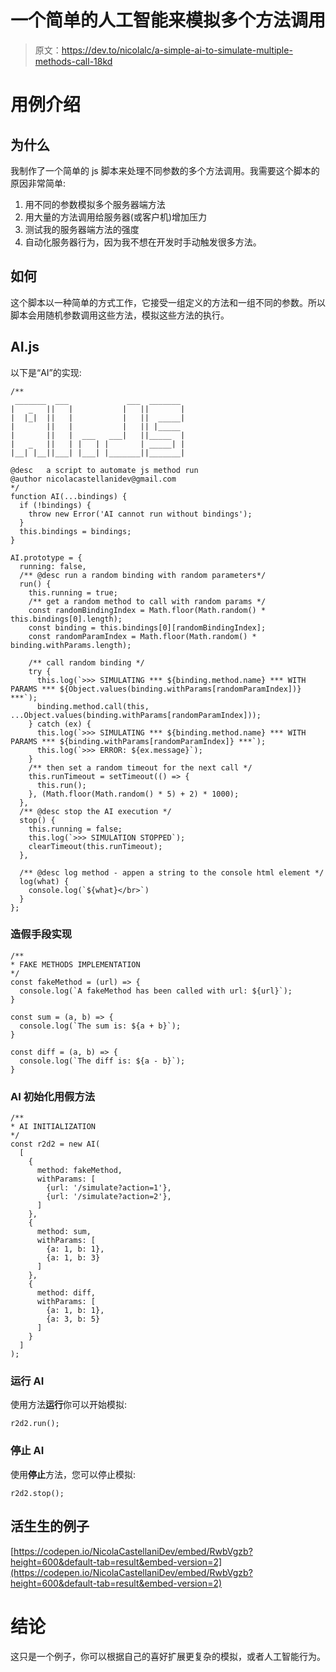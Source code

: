 # 一个简单的人工智能来模拟多个方法调用

> 原文：<https://dev.to/nicolalc/a-simple-ai-to-simulate-multiple-methods-call-18kd>

# 用例介绍

## 为什么

我制作了一个简单的 js 脚本来处理不同参数的多个方法调用。我需要这个脚本的原因非常简单:

1.  用不同的参数模拟多个服务器端方法
2.  用大量的方法调用给服务器(或客户机)增加压力
3.  测试我的服务器端方法的强度
4.  自动化服务器行为，因为我不想在开发时手动触发很多方法。

## 如何

这个脚本以一种简单的方式工作，它接受一组定义的方法和一组不同的参数。所以脚本会用随机参数调用这些方法，模拟这些方法的执行。

## AI.js

以下是“AI”的实现:

```
/**
 _______  ___             ___  _______ 
|   _   ||   |           |   ||       |
|  |_|  ||   |           |   ||  _____|
|       ||   |           |   || |_____ 
|       ||   |  ___   ___|   ||_____  |
|   _   ||   | |   | |       | _____| |
|__| |__||___| |___| |_______||_______|

@desc   a script to automate js method run
@author nicolacastellanidev@gmail.com
*/
function AI(...bindings) {
  if (!bindings) {
    throw new Error('AI cannot run without bindings');
  }
  this.bindings = bindings;
}

AI.prototype = {
  running: false,
  /** @desc run a random binding with random parameters*/
  run() {
    this.running = true;
    /** get a random method to call with random params */
    const randomBindingIndex = Math.floor(Math.random() * this.bindings[0].length);
    const binding = this.bindings[0][randomBindingIndex];
    const randomParamIndex = Math.floor(Math.random() * binding.withParams.length);

    /** call random binding */
    try {
      this.log(`>>> SIMULATING *** ${binding.method.name} *** WITH PARAMS *** ${Object.values(binding.withParams[randomParamIndex])} ***`);
      binding.method.call(this, ...Object.values(binding.withParams[randomParamIndex]));
    } catch (ex) {
      this.log(`>>> SIMULATING *** ${binding.method.name} *** WITH PARAMS *** ${binding.withParams[randomParamIndex]} ***`);
      this.log(`>>> ERROR: ${ex.message}`);
    }
    /** then set a random timeout for the next call */
    this.runTimeout = setTimeout(() => {
      this.run();
    }, (Math.floor(Math.random() * 5) + 2) * 1000);
  },
  /** @desc stop the AI execution */
  stop() {
    this.running = false;
    this.log(`>>> SIMULATION STOPPED`);
    clearTimeout(this.runTimeout);
  },

  /** @desc log method - appen a string to the console html element */
  log(what) {
    console.log(`${what}</br>`)
  }
}; 
```

### 造假手段实现

```
/**
* FAKE METHODS IMPLEMENTATION
*/
const fakeMethod = (url) => {
  console.log(`A fakeMethod has been called with url: ${url}`);
}

const sum = (a, b) => {
  console.log(`The sum is: ${a + b}`);
}

const diff = (a, b) => {
  console.log(`The diff is: ${a - b}`);
} 
```

### AI 初始化用假方法

```
/**
* AI INITIALIZATION
*/
const r2d2 = new AI(
  [
    {
      method: fakeMethod,
      withParams: [
        {url: '/simulate?action=1'},
        {url: '/simulate?action=2'},
      ]
    },
    {
      method: sum,
      withParams: [
        {a: 1, b: 1},
        {a: 1, b: 3}
      ]
    },
    {
      method: diff,
      withParams: [
        {a: 1, b: 1},
        {a: 3, b: 5}
      ]
    }
  ]
); 
```

### 运行 AI

使用方法**运行**你可以开始模拟:

```
r2d2.run(); 
```

### 停止 AI

使用**停止**方法，您可以停止模拟:

```
r2d2.stop(); 
```

## 活生生的例子

[https://codepen.io/NicolaCastellaniDev/embed/RwbVgzb?height=600&default-tab=result&embed-version=2](https://codepen.io/NicolaCastellaniDev/embed/RwbVgzb?height=600&default-tab=result&embed-version=2)

# 结论

这只是一个例子，你可以根据自己的喜好扩展更复杂的模拟，或者人工智能行为。